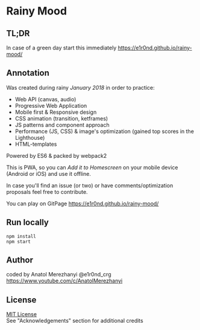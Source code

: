 # Rainy Mood

## TL;DR
In case of a green day start this immediately https://e1r0nd.github.io/rainy-mood/

## Annotation
Was created during rainy *January 2018* in order to practice:
- Web API (canvas, audio)
- Progressive Web Application
- Mobile first & Responsive design
- CSS animation (transition, ketframes)
- JS patterns and component approach
- Performance (JS, CSS) & image's optimization (gained top scores in the Lighthouse)
- HTML-templates

Powered by ES6 & packed by webpack2

This is PWA, so you can *Add it to Homescreen* on your mobile device (Android or iOS) and use it offline.

In case you'll find an issue (or two) or have comments/optimization proposals feel free to contribute.

You can play on GitPage https://e1r0nd.github.io/rainy-mood/<br>

## Run locally
```
npm install
npm start
```

## Author
coded by Anatol Merezhanyi @e1r0nd_crg<br>
https://www.youtube.com/c/AnatolMerezhanyi<br>

## License
[MIT License](LICENSE.md)<br>
See "Acknowledgements" section for additional credits
